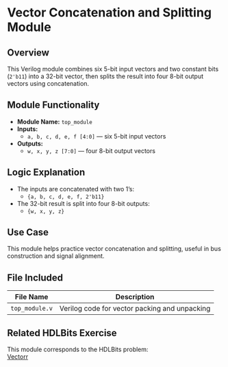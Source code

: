# Vector Concatenation and Splitting Module

## Overview
This Verilog module combines six 5-bit input vectors and two constant bits (`2'b11`) into a 32-bit vector, then splits the result into four 8-bit output vectors using concatenation.

## Module Functionality
- **Module Name:** `top_module`
- **Inputs:**  
  - `a, b, c, d, e, f [4:0]` — six 5-bit input vectors
- **Outputs:**  
  - `w, x, y, z [7:0]` — four 8-bit output vectors

## Logic Explanation
- The inputs are concatenated with two 1’s:
  - `{a, b, c, d, e, f, 2'b11}`
- The 32-bit result is split into four 8-bit outputs:
  - `{w, x, y, z}`

## Use Case
This module helps practice vector concatenation and splitting, useful in bus construction and signal alignment.

## File Included

| File Name       | Description                                      |
|------------------|--------------------------------------------------|
| `top_module.v`   | Verilog code for vector packing and unpacking    |

## Related HDLBits Exercise
This module corresponds to the HDLBits problem:  
[Vectorr](https://hdlbits.01xz.net/wiki/Vectorr)
